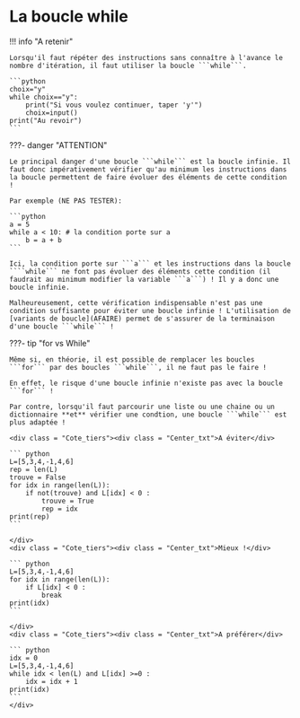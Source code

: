 # La boucle while

!!! info "A retenir"

	Lorsqu'il faut répéter des instructions sans connaître à l'avance le nombre d'itération, il faut utiliser la boucle ```while```.

	```python
	choix="y"
	while choix=="y":
		print("Si vous voulez continuer, taper 'y'")
		choix=input()
	print("Au revoir")
	```

???- danger "ATTENTION"

	Le principal danger d'une boucle ```while``` est la boucle infinie. Il faut donc impérativement vérifier qu'au minimum les instructions dans la boucle permettent de faire évoluer des éléments de cette condition !

	Par exemple (NE PAS TESTER):

	```python
	a = 5 
	while a < 10: # la condition porte sur a
		b = a + b
	```

	Ici, la condition porte sur ```a``` et les instructions dans la boucle ````while``` ne font pas évoluer des éléments cette condition (il faudrait au minimum modifier la variable ```a```) ! Il y a donc une boucle infinie.

	Malheureusement, cette vérification indispensable n'est pas une condition suffisante pour éviter une boucle infinie ! L'utilisation de [variants de boucle](AFAIRE) permet de s'assurer de la terminaison d'une boucle ```while``` !

???- tip "for vs While"

	Même si, en théorie, il est possible de remplacer les boucles ```for``` par des boucles ```while```, il ne faut pas le faire !

	En effet, le risque d'une boucle infinie n'existe pas avec la boucle ```for``` !

	Par contre, lorsqu'il faut parcourir une liste ou une chaine ou un dictionnaire **et** vérifier une condtion, une boucle ```while``` est plus adaptée !

	<div class = "Cote_tiers"><div class = "Center_txt">A éviter</div>

    ``` python
    L=[5,3,4,-1,4,6]
    rep = len(L)
    trouve = False
	for idx in range(len(L)):
		if not(trouve) and L[idx] < 0 :
			trouve = True
            rep = idx
	print(rep)
    ```

    </div>
	<div class = "Cote_tiers"><div class = "Center_txt">Mieux !</div>

    ``` python
    L=[5,3,4,-1,4,6]
	for idx in range(len(L)):
		if L[idx] < 0 :
			break
	print(idx)
    ```

    </div>
    <div class = "Cote_tiers"><div class = "Center_txt">A préférer</div>

    ``` python
    idx = 0
    L=[5,3,4,-1,4,6]
    while idx < len(L) and L[idx] >=0 :
        idx = idx + 1
    print(idx)
    ```
    </div>